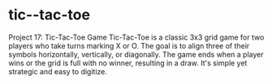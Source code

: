 # tic--tac-toe
Project 17: Tic-Tac-Toe Game  Tic-Tac-Toe is a classic 3x3 grid game for two players who take turns marking X or O. The goal is to align three of their symbols horizontally, vertically, or diagonally. The game ends when a player wins or the grid is full with no winner, resulting in a draw. It's simple yet strategic and easy to digitize.
